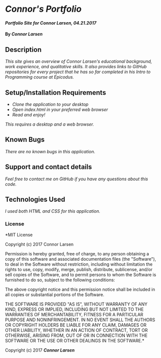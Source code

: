 # _Connor's Portfolio_

#### _Portfolio Site for Connor Larsen, 04.21.2017_

#### By _**Connor Larsen**_

## Description

_This site gives an overview of Connor Larsen's educational background, work experience, and qualitative skills. It also provides links to GitHub repositories for every project that he has so far completed in his Intro to Programming course at Epicodus._

## Setup/Installation Requirements

* _Clone the application to your desktop_
* _Open index.html in your preferred web browser_
* _Read and enjoy!_

_This requires a desktop and a web browser._

## Known Bugs

_There are no known bugs in this application._

## Support and contact details

_Feel free to contact me on GitHub if you have any questions about this code._

## Technologies Used

_I used both HTML and CSS for this application._

### License

*MIT License

Copyright (c) 2017 Connor Larsen

Permission is hereby granted, free of charge, to any person obtaining a copy of this software and associated documentation files (the "Software"), to deal in the Software without restriction, including without limitation the rights to use, copy, modify, merge, publish, distribute, sublicense, and/or sell copies of the Software, and to permit persons to whom the Software is furnished to do so, subject to the following conditions:

The above copyright notice and this permission notice shall be included in all copies or substantial portions of the Software.

THE SOFTWARE IS PROVIDED "AS IS", WITHOUT WARRANTY OF ANY KIND, EXPRESS OR IMPLIED, INCLUDING BUT NOT LIMITED TO THE WARRANTIES OF MERCHANTABILITY, FITNESS FOR A PARTICULAR PURPOSE AND NONINFRINGEMENT. IN NO EVENT SHALL THE AUTHORS OR COPYRIGHT HOLDERS BE LIABLE FOR ANY CLAIM, DAMAGES OR OTHER LIABILITY, WHETHER IN AN ACTION OF CONTRACT, TORT OR OTHERWISE, ARISING FROM, OUT OF OR IN CONNECTION WITH THE SOFTWARE OR THE USE OR OTHER DEALINGS IN THE SOFTWARE.*

Copyright (c) 2017 **_Connor Larsen_**
